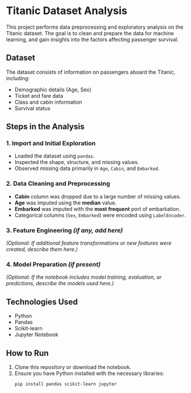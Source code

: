 # Titanic Dataset Analysis

This project performs data preprocessing and exploratory analysis on the Titanic dataset. The goal is to clean and prepare the data for machine learning, and gain insights into the factors affecting passenger survival.

## Dataset

The dataset consists of information on passengers aboard the Titanic, including:
- Demographic details (Age, Sex)
- Ticket and fare data
- Class and cabin information
- Survival status

## Steps in the Analysis

### 1. Import and Initial Exploration
- Loaded the dataset using `pandas`.
- Inspected the shape, structure, and missing values.
- Observed missing data primarily in `Age`, `Cabin`, and `Embarked`.

### 2. Data Cleaning and Preprocessing
- **Cabin** column was dropped due to a large number of missing values.
- **Age** was imputed using the **median** value.
- **Embarked** was imputed with the **most frequent** port of embarkation.
- Categorical columns (`Sex`, `Embarked`) were encoded using `LabelEncoder`.

### 3. Feature Engineering *(if any, add here)*

*(Optional: If additional feature transformations or new features were created, describe them here.)*

### 4. Model Preparation *(if present)*

*(Optional: If the notebook includes model training, evaluation, or predictions, describe the models used here.)*

## Technologies Used

- Python
- Pandas
- Scikit-learn
- Jupyter Notebook

## How to Run

1. Clone this repository or download the notebook.
2. Ensure you have Python installed with the necessary libraries:
   ```bash
   pip install pandas scikit-learn jupyter
